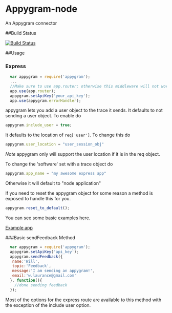 Appygram-node
=============

An Appygram connector


##Build Status

[![Build
Status](https://secure.travis-ci.org/wlaurance/appygram-node.png)](http://travis-ci.org/wlaurance/appygram-node)

##Usage

### Express
```javascript
  var appygram = require('appygram');
  ...
  //Make sure to use app.router; otherwise this middleware will not work
  app.use(app.router);
  appygram.setApiKey('your_api_key');
  app.use(appygram.errorHandler);
```

appygram lets you add a user object to the trace it sends. It defaults
to not sending a user object. To enable do
```javascript
appygram.include_user = true;
```
It defaults to the location of `req['user']`. To change this do
```javascript
appygram.user_location = "user_session_obj"
```
*Note* appygram only will support the user location if it is in the req
object.

To change the 'software' set with a trace object do
```javascript
appygram.app_name = "my awesome express app"
```
Otherwise it will default to "node application"

If you need to reset the appygram object for some reason a method is
exposed to handle this for you.
```javascript
appygram.reset_to_default();
```
You can see some basic examples here.

[Example app](https://github.com/wlaurance/appygram-express-test-project)

###Basic sendFeedback Method
```javascript
  var appygram = require('appygram');
  appygram.setApiKey('api_key');
  appygram.sendFeedback({
   name:'Will',
   topic:'Feedback',
   message:'I am sending an appygram!',
   email:'w.laurance@gmail.com'
  }, function(){
    //done sending feedback
  });
```
Most of the options for the express route are available to this method
with the exception of the include user option.
